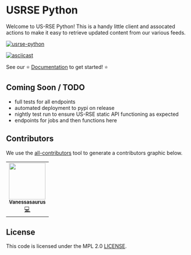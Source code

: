 # USRSE Python

Welcome to US-RSE Python! This is a handy little client and assocated actions to make it easy
to retrieve updated content from our various feeds.

[![usrse-python](https://github.com/USRSE/usrse-python/actions/workflows/main.yml/badge.svg)](https://github.com/USRSE/usrse-python/actions/workflows/main.yml)

[![asciicast](https://asciinema.org/a/472034.svg)](https://asciinema.org/a/472034?speed=2)

See our ⭐️ [Documentation](https://us-rse.org/usrse-python/) to get started! ⭐️

## Coming Soon / TODO

 - full tests for all endpoints
 - automated deployment to pypi on release
 - nightly test run to ensure US-RSE static API functioning as expected
 - endpoints for jobs and then functions here

## Contributors

We use the [all-contributors](https://github.com/all-contributors/all-contributors) 
tool to generate a contributors graphic below.

<!-- ALL-CONTRIBUTORS-LIST:START - Do not remove or modify this section -->
<!-- prettier-ignore-start -->
<!-- markdownlint-disable -->
<table>
  <tr>
    <td align="center"><a href="https://vsoch.github.io"><img src="https://avatars.githubusercontent.com/u/814322?v=4?s=100" width="100px;" alt=""/><br /><sub><b>Vanessasaurus</b></sub></a><br /><a href="https://github.com/USRSE/usrse-python/commits?author=vsoch" title="Code">💻</a></td>
  </tr>
</table>

<!-- markdownlint-restore -->
<!-- prettier-ignore-end -->

<!-- ALL-CONTRIBUTORS-LIST:END -->

## License

This code is licensed under the MPL 2.0 [LICENSE](LICENSE).
